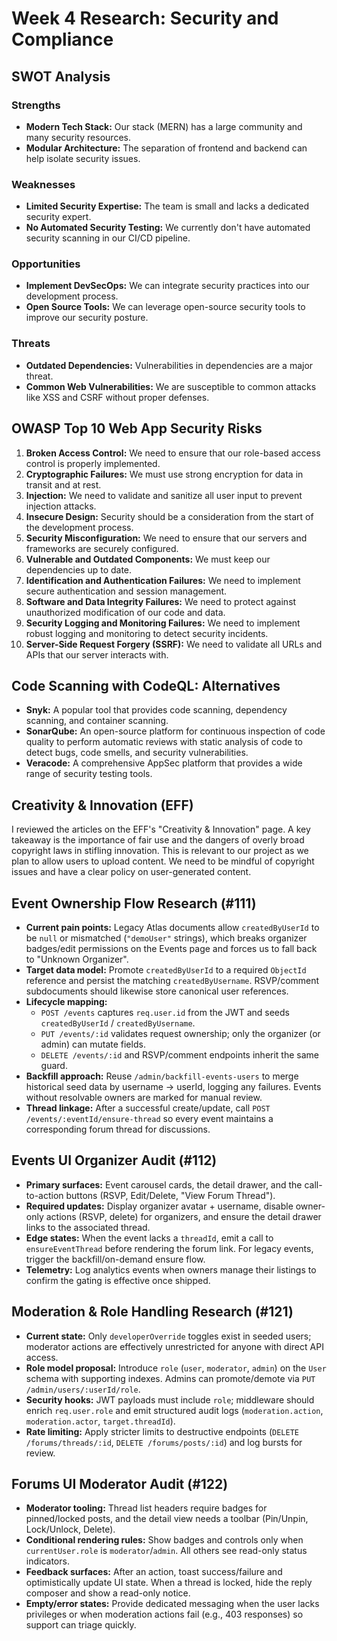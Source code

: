 # Week 4 Research: Security and Compliance

## SWOT Analysis

### Strengths
- **Modern Tech Stack:** Our stack (MERN) has a large community and many security resources.
- **Modular Architecture:** The separation of frontend and backend can help isolate security issues.

### Weaknesses
- **Limited Security Expertise:** The team is small and lacks a dedicated security expert.
- **No Automated Security Testing:** We currently don't have automated security scanning in our CI/CD pipeline.

### Opportunities
- **Implement DevSecOps:** We can integrate security practices into our development process.
- **Open Source Tools:** We can leverage open-source security tools to improve our security posture.

### Threats
- **Outdated Dependencies:** Vulnerabilities in dependencies are a major threat.
- **Common Web Vulnerabilities:** We are susceptible to common attacks like XSS and CSRF without proper defenses.

## OWASP Top 10 Web App Security Risks

1.  **Broken Access Control:** We need to ensure that our role-based access control is properly implemented.
2.  **Cryptographic Failures:** We must use strong encryption for data in transit and at rest.
3.  **Injection:** We need to validate and sanitize all user input to prevent injection attacks.
4.  **Insecure Design:** Security should be a consideration from the start of the development process.
5.  **Security Misconfiguration:** We need to ensure that our servers and frameworks are securely configured.
6.  **Vulnerable and Outdated Components:** We must keep our dependencies up to date.
7.  **Identification and Authentication Failures:** We need to implement secure authentication and session management.
8.  **Software and Data Integrity Failures:** We need to protect against unauthorized modification of our code and data.
9.  **Security Logging and Monitoring Failures:** We need to implement robust logging and monitoring to detect security incidents.
10. **Server-Side Request Forgery (SSRF):** We need to validate all URLs and APIs that our server interacts with.

## Code Scanning with CodeQL: Alternatives

- **Snyk:** A popular tool that provides code scanning, dependency scanning, and container scanning.
- **SonarQube:** An open-source platform for continuous inspection of code quality to perform automatic reviews with static analysis of code to detect bugs, code smells, and security vulnerabilities.
- **Veracode:** A comprehensive AppSec platform that provides a wide range of security testing tools.

## Creativity & Innovation (EFF)

I reviewed the articles on the EFF's "Creativity & Innovation" page. A key takeaway is the importance of fair use and the dangers of overly broad copyright laws in stifling innovation. This is relevant to our project as we plan to allow users to upload content. We need to be mindful of copyright issues and have a clear policy on user-generated content.

## Event Ownership Flow Research (#111)

- **Current pain points:** Legacy Atlas documents allow `createdByUserId` to be `null` or mismatched (`"demoUser"` strings), which breaks organizer badges/edit permissions on the Events page and forces us to fall back to "Unknown Organizer".
- **Target data model:** Promote `createdByUserId` to a required `ObjectId` reference and persist the matching `createdByUsername`. RSVP/comment subdocuments should likewise store canonical user references.
- **Lifecycle mapping:**
  - `POST /events` captures `req.user.id` from the JWT and seeds `createdByUserId` / `createdByUsername`.
  - `PUT /events/:id` validates request ownership; only the organizer (or admin) can mutate fields.
  - `DELETE /events/:id` and RSVP/comment endpoints inherit the same guard.
- **Backfill approach:** Reuse `/admin/backfill-events-users` to merge historical seed data by username → userId, logging any failures. Events without resolvable owners are marked for manual review.
- **Thread linkage:** After a successful create/update, call `POST /events/:eventId/ensure-thread` so every event maintains a corresponding forum thread for discussions.

## Events UI Organizer Audit (#112)

- **Primary surfaces:** Event carousel cards, the detail drawer, and the call-to-action buttons (RSVP, Edit/Delete, "View Forum Thread").
- **Required updates:** Display organizer avatar + username, disable owner-only actions (RSVP, delete) for organizers, and ensure the detail drawer links to the associated thread.
- **Edge states:** When the event lacks a `threadId`, emit a call to `ensureEventThread` before rendering the forum link. For legacy events, trigger the backfill/on-demand ensure flow.
- **Telemetry:** Log analytics events when owners manage their listings to confirm the gating is effective once shipped.

## Moderation & Role Handling Research (#121)

- **Current state:** Only `developerOverride` toggles exist in seeded users; moderator actions are effectively unrestricted for anyone with direct API access.
- **Role model proposal:** Introduce `role` (`user`, `moderator`, `admin`) on the `User` schema with supporting indexes. Admins can promote/demote via `PUT /admin/users/:userId/role`.
- **Security hooks:** JWT payloads must include `role`; middleware should enrich `req.user.role` and emit structured audit logs (`moderation.action`, `moderation.actor`, `target.threadId`).
- **Rate limiting:** Apply stricter limits to destructive endpoints (`DELETE /forums/threads/:id`, `DELETE /forums/posts/:id`) and log bursts for review.

## Forums UI Moderator Audit (#122)

- **Moderator tooling:** Thread list headers require badges for pinned/locked posts, and the detail view needs a toolbar (Pin/Unpin, Lock/Unlock, Delete).
- **Conditional rendering rules:** Show badges and controls only when `currentUser.role` is `moderator`/`admin`. All others see read-only status indicators.
- **Feedback surfaces:** After an action, toast success/failure and optimistically update UI state. When a thread is locked, hide the reply composer and show a read-only notice.
- **Empty/error states:** Provide dedicated messaging when the user lacks privileges or when moderation actions fail (e.g., 403 responses) so support can triage quickly.
